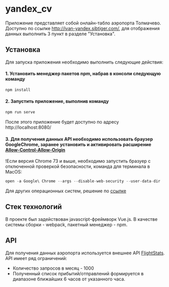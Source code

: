 # yandex_cv
Приложение представляет собой онлайн-табло аэропорта Толмачево. Доступно по ссылке http://ivan-yandex.sibtiger.com/, для отображения данных выполнить 3 пункт в разделе "Установка".

## Установка
Для запуска приложения необходимо выполнить следующие действия:
#### 1. Установить менеджер пакетов npm, набрав в консоли следующую команду
```js
npm install
```
#### 2. Запустить приложение, выполнив команду
```js
npm run serve
```
После этого приложение будет доступно по адресу http://localhost:8080/

#### 3. Для получения данных API необходимо использовать браузер GoogleChrome, заранее установить и активировать расширение [Allow-Control-Allow-Origin](https://chrome.google.com/webstore/detail/allow-control-allow-origi/nlfbmbojpeacfghkpbjhddihlkkiljbi?hl=en)

!Если версия Chrome 73 и выше, необходимо запустить бразуер с отключенной проверкой безопасности, команда для терминала в MacOS:

```js
open -a Google\ Chrome --args --disable-web-security --user-data-dir
```
Для других операционных систем, решение по [ссылке](https://stackoverflow.com/questions/3102819/disable-same-origin-policy-in-chrome/3177718#3177718)

## Стек технологий
В проекте был задействован javascript-фреймворк Vue.js. В качестве системы сборки - webpack, пакетный менеджер - npm.

## API
Для получения данных аэропорта используется внешнее API [FlightStats](https://developer.flightstats.com/). API имеет ряд ограничений:
* Количество запросов в месяц - 1000
* Полученный список прибытий/отправлений формируется в диапазоне ближайших 6 часов от указанного часа.
